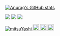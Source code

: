 [![Anurag's GitHub stats](https://github-readme-stats.vercel.app/api?username=mitsuYashi)](https://github.com/anuraghazra/github-readme-stats)

![](http://github-profile-summary-cards.vercel.app/api/cards/profile-details?username=mitsuYashi&theme=solarized)
![](http://github-profile-summary-cards.vercel.app/api/cards/repos-per-language?username=mitsuYashi&theme=solarized)
![](http://github-profile-summary-cards.vercel.app/api/cards/productive-time?username=mitsuYashi&theme=solarized&utcOffset=9)

<p align="left">
  <a href="https://github.com/mitsuYashi/mitsuYashi/">
    <img src="https://komarev.com/ghpvc/?username=mitsuYashi" alt="mitsuYashi" />
  </a>
  <a href="http://twitter.com/kdraaamen">
    <img height="20" src="https://img.shields.io/twitter/follow/kdraaamen?label=Twitter&logo=twitter&style=flat" />
  </a>
  <a href="https://github.com/mitsuYashi">
    <img height="20" src="https://img.shields.io/github/followers/mitsuYashi?label=follow&logo=github&style=flat" />
  </a>
  <//qiita.com/mitsuYashi">
    <img height="20" src="https://qiita-badge.apiapi.app/s/mitsuYashi/contributions.svg" />
  </a>
</p>

<!--
**mitsuYashi/mitsuYashi** is a ✨ _special_ ✨ repository because its `README.md` (this file) appears on your GitHub profile.

Here are some ideas to get you started:

- 🔭 I’m currently working on ...
- 🌱 I’m currently learning ...
- 👯 I’m looking to collaborate on ...
- 🤔 I’m looking for help with ...
- 💬 Ask me about ...
- 📫 How to reach me: ...
- 😄 Pronouns: ...
- ⚡ Fun fact: ...
-->
